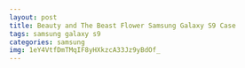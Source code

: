 ```yaml
---
layout: post
title: Beauty and The Beast Flower Samsung Galaxy S9 Case
tags: samsung galaxy s9
categories: samsung
img: 1eY4VtfDmTMqIF8yHXkzcA33Jz9yBdOf_
---
```

